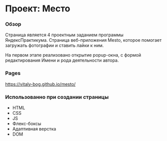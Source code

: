 # Проект: Место

### Обзор

Cтраница является 4 проектным заданием программы ЯндексПрактикума. Страница веб-приложения Mesto, которое помогает загружать фотографии и ставить лайки к ним.

На первом этапе реализовано открытие popup-окна, с формой редактирования Имени и рода деятельности автора.

### Pages
https://vitaly-bog.github.io/mesto/

### Использованно при создании страницы

* HTML
* CSS
* JS
* Флекс-боксы
* Адаптивная верстка
* DOM


